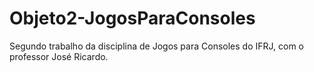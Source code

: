 # Objeto2-JogosParaConsoles
Segundo trabalho da disciplina de Jogos para Consoles do IFRJ, com o professor José Ricardo.

